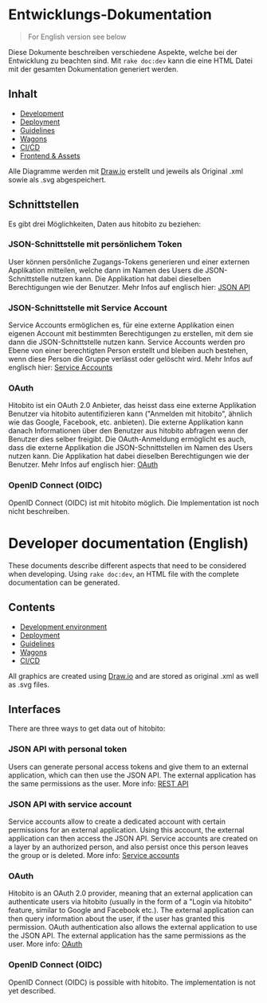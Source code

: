 # Entwicklungs-Dokumentation

> For English version see below

Diese Dokumente beschreiben verschiedene Aspekte, welche bei der Entwicklung zu beachten sind. Mit `rake doc:dev` kann die eine HTML Datei mit der gesamten Dokumentation generiert werden.

## Inhalt

* [Development](01_basics.md)
* [Deployment](02_deployment.md)
* [Guidelines](03_guidelines.md)
* [Wagons](04_wagons.md)
* [CI/CD](06_ci_cd.md)
* [Frontend & Assets](09_frontend.md)

Alle Diagramme werden mit [Draw.io](https://draw.io) erstellt und jeweils als Original .xml sowie als .svg abgespeichert.

## Schnittstellen
Es gibt drei Möglichkeiten, Daten aus hitobito zu beziehen:

### JSON-Schnittstelle mit persönlichem Token
User können persönliche Zugangs-Tokens generieren und einer externen Applikation mitteilen, welche dann im Namen des Users die JSON-Schnittstelle nutzen kann. Die Applikation hat dabei dieselben Berechtigungen wie der Benutzer.
Mehr Infos auf englisch hier: [JSON API](05_json_api.md)

### JSON-Schnittstelle mit Service Account
Service Accounts ermöglichen es, für eine externe Applikation einen eigenen Account mit bestimmten Berechtigungen zu erstellen, mit dem sie dann die JSON-Schnittstelle nutzen kann. Service Accounts werden pro Ebene von einer berechtigten Person erstellt und bleiben auch bestehen, wenn diese Person die Gruppe verlässt oder gelöscht wird.
Mehr Infos auf englisch hier: [Service Accounts](07_service_accounts.md)

### OAuth
Hitobito ist ein OAuth 2.0 Anbieter, das heisst dass eine externe Applikation Benutzer via hitobito autentifizieren kann ("Anmelden mit hitobito", ähnlich wie das Google, Facebook, etc. anbieten). Die externe Applikation kann danach Informationen über den Benutzer aus hitobito abfragen wenn der Benutzer dies selber freigibt. Die OAuth-Anmeldung ermöglicht es auch, dass die externe Applikation die JSON-Schnittstellen im Namen des Users nutzen kann. Die Applikation hat dabei dieselben Berechtigungen wie der Benutzer.
Mehr Infos auf englisch hier: [OAuth](08_oauth.md)

### OpenID Connect (OIDC)
OpenID Connect (OIDC) ist mit hitobito möglich. Die Implementation ist noch nicht  beschreiben.

# Developer documentation (English)

These documents describe different aspects that need to be considered when developing. Using `rake doc:dev`, an HTML file with the complete documentation can be generated.

## Contents

* [Development environment](01_basics.md)
* [Deployment](02_deployment.md)
* [Guidelines](03_guidelines.md)
* [Wagons](04_wagons.md)
* [CI/CD](06_ci_cd.md)

All graphics are created using [Draw.io](https://draw.io) and are stored as original .xml as well as .svg files.

## Interfaces
There are three ways to get data out of hitobito:

### JSON API with personal token
Users can generate personal access tokens and give them to an external application, which can then use the JSON API. The external application has the same permissions as the user.
More info: [REST API](05_rest_api.md)

### JSON API with service account
Service accounts allow to create a dedicated account with certain permissions for an external application. Using this account, the external application can then access the JSON API. Service accounts are created on a layer by an authorized person, and also persist once this person leaves the group or is deleted.
More info: [Service accounts](07_service_accounts.md)

### OAuth
Hitobito is an OAuth 2.0 provider, meaning that an external application can authenticate users via hitobito (usually in the form of a "Login via hitobito" feature, similar to Google and Facebook etc.). The external application can then query information about the user, if the user has granted this permission. OAuth authentication also allows the external application to use the JSON API. The external application has the same permissions as the user.
More info: [OAuth](08_oauth.md)

### OpenID Connect (OIDC)
OpenID Connect (OIDC) is possible with hitobito. The implementation is not yet described.
